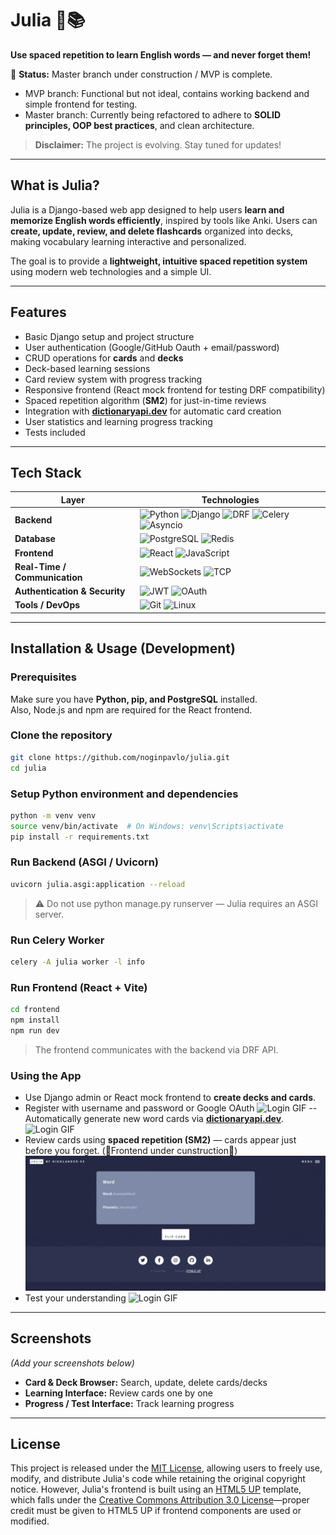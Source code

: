 # Julia 🧠📚

**Use spaced repetition to learn English words — and never forget them!**  

🚧 **Status:** Master branch under construction / MVP is complete.
- MVP branch: Functional but not ideal, contains working backend and simple frontend for testing.  
- Master branch: Currently being refactored to adhere to **SOLID principles, OOP best practices**, and clean architecture.  

> **Disclaimer:** The project is evolving. Stay tuned for updates!  

---

## **What is Julia?**

Julia is a Django-based web app designed to help users **learn and memorize English words efficiently**, inspired by tools like Anki. Users can **create, update, review, and delete flashcards** organized into decks, making vocabulary learning interactive and personalized.  

The goal is to provide a **lightweight, intuitive spaced repetition system** using modern web technologies and a simple UI.

---

## **Features**

- Basic Django setup and project structure  
- User authentication (Google/GitHub Oauth + email/password)  
- CRUD operations for **cards** and **decks**  
- Deck-based learning sessions  
- Card review system with progress tracking  
- Responsive frontend (React mock frontend for testing DRF compatibility)  
- Spaced repetition algorithm (**SM2**) for just-in-time reviews  
- Integration with **[dictionaryapi.dev](https://dictionaryapi.dev/)** for automatic card creation  
- User statistics and learning progress tracking  
- Tests included  

---

## **Tech Stack**

| Layer | Technologies |
|-------|--------------|
| **Backend** | ![Python](https://img.shields.io/badge/Python-3776AB?style=flat&logo=python&logoColor=white) ![Django](https://img.shields.io/badge/Django-092E20?style=flat&logo=django&logoColor=white) ![DRF](https://img.shields.io/badge/DRF-ff1709?style=flat&logo=django&logoColor=white) ![Celery](https://img.shields.io/badge/Celery-37814A?style=flat&logo=celery&logoColor=white) ![Asyncio](https://img.shields.io/badge/Asyncio-008080?style=flat&logo=python&logoColor=white) |
| **Database** | ![PostgreSQL](https://img.shields.io/badge/PostgreSQL-316192?style=flat&logo=postgresql&logoColor=white) ![Redis](https://img.shields.io/badge/Redis-DC382D?style=flat&logo=redis&logoColor=white) |
| **Frontend** | ![React](https://img.shields.io/badge/React-20232A?style=flat&logo=react&logoColor=61DAFB) ![JavaScript](https://img.shields.io/badge/JavaScript-F7DF1E?style=flat&logo=javascript&logoColor=black) |
| **Real-Time / Communication** | ![WebSockets](https://img.shields.io/badge/WebSockets-008000?style=flat) ![TCP](https://img.shields.io/badge/TCP-6A5ACD?style=flat) |
| **Authentication & Security** | ![JWT](https://img.shields.io/badge/JWT-000000?style=flat) ![OAuth](https://img.shields.io/badge/OAuth-FF6F00?style=flat)
| **Tools / DevOps** | ![Git](https://img.shields.io/badge/Git-F05032?style=flat&logo=git&logoColor=white) ![Linux](https://img.shields.io/badge/Linux-FCC624?style=flat&logo=linux&logoColor=black) |

---


## **Installation & Usage (Development)**

### Prerequisites
Make sure you have **Python, pip, and PostgreSQL** installed.  
Also, Node.js and npm are required for the React frontend.  

### Clone the repository
```bash
git clone https://github.com/noginpavlo/julia.git
cd julia
```
### Setup Python environment and dependencies
```bash
python -m venv venv
source venv/bin/activate  # On Windows: venv\Scripts\activate
pip install -r requirements.txt
```
### Run Backend (ASGI / Uvicorn)
```bash
uvicorn julia.asgi:application --reload
```
> ⚠️ Do not use python manage.py runserver — Julia requires an ASGI server.

### Run Celery Worker
```bash
celery -A julia worker -l info
```

### Run Frontend (React + Vite)
```bash
cd frontend
npm install
npm run dev
```
> The frontend communicates with the backend via DRF API.

### Using the App

- Use Django admin or React mock frontend to **create decks and cards**.
- Register with username and password or Google OAuth
  ![Login GIF](assets/login.gif)
-- Automatically generate new word cards via **[dictionaryapi.dev](https://dictionaryapi.dev/)**.
  ![Login GIF](assets/create.gif)
- Review cards using **spaced repetition (SM2)** — cards appear just before you forget. (🚧Frontend under cunstruction🚧)
  ![Login GIF](assets/study.gif)
- Test your understanding
  ![Login GIF](assets/tasting.gif)
  
---

## **Screenshots**  

*(Add your screenshots below)*  

- **Card & Deck Browser:** Search, update, delete cards/decks  
- **Learning Interface:** Review cards one by one  
- **Progress / Test Interface:** Track learning progress  

---

## License

This project is released under the [MIT License](https://opensource.org/license/MIT), allowing users to freely use, modify, and distribute Julia's code while retaining the original copyright notice. However, Julia's frontend is built using an [HTML5 UP](https://html5up.net/) template, which falls under the [Creative Commons Attribution 3.0 License](https://html5up.net/license)—proper credit must be given to HTML5 UP if frontend components are used or modified.
